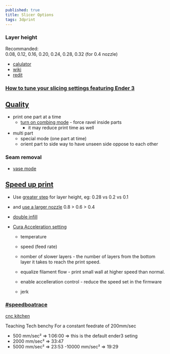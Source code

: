 ```yaml
---
published: true
title: Slicer Options
tags: 3dprint
---
```



### Layer height
Recommanded:  
0.08, 0.12, 0.16, 0.20, 0.24, 0.28, 0.32 (for 0.4 nozzle)

- [calulator](https://blog.prusaprinters.org/calculator/#optimallayer)
- [wiki](https://3dprint.wiki/reprap/anet/a8/layer-heights)
- [redit](https://www.reddit.com/r/CR10/comments/8i88h0/cr10s_layer_height_upgrade_is_there_such_a_thing/)

### [How to tune your slicing settings featuring Ender 3](https://www.youtube.com/watch?v=3yIebnVjADM)

## [Quality](https://www.youtube.com/watch?v=6Z02BowhQwU)
- print one part at a time
	- [turn on combing mode](https://www.youtube.com/watch?v=FdnV71HYIEw) - force ravel inside parts
    	- it may reduce print time as well
- multi part
	- special mode (one part at time)
    - orient part to side way to have unseen side oppose to each other

### Seam removal
- [vase mode](https://www.youtube.com/watch?v=iJXIqdJpkuI)

## [Speed up print](https://hevort.com/)
- Use [greater step](https://www.reddit.com/r/klippers/comments/gh5r72/those_of_you_using_klipper_and_printing_at_crazy/fq6py5n?utm_source=share&utm_medium=web2x&context=3) for layer height, eg: 0.28 vs 0.2 vs 0.1
- and [use a larger nozzle](https://www.youtube.com/watch?v=jyhLQUQTc9E) 0.8 > 0.6 > 0.4

- [double infill](https://www.youtube.com/watch?v=gSySGU-52Lo)

- [Cura Acceleration setting](https://www.youtube.com/watch?v=CKMTD0EAcwg)
	- temperature
    - speed (feed rate)
    - nomber of slower layers - the number of layers from the bottom layer it takes to reach the print speed.
    - equalize filament flow - print small wall at higher speed than normal.
    
    - enable accelleration control - reduce the speed set in the firmware
    
    - jerk
    
    
    
    
### [#speedboatrace](https://www.youtube.com/watch?v=6kRjdprTjFc)

[cnc kitchen](https://www.youtube.com/watch?v=hSWjlf5aNIU)

Teaching Tech benchy
For a constant feedrate of 200mm/sec
-  500 mm/sec² => 1:06:00	=> this is the default ender3 seting
- 2000 mm/sec² =>   33:47
- 5000 mm/sec² =>   23:53
-10000 mm/sec² =>   19:29

